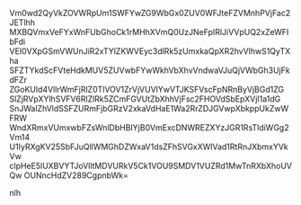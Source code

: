 Vm0wd2QyVkZOVWRpUm1SWFYwZG9WbGx0ZUV0WFJteFZVMnhPVjFac2JETlhh
MXBQVmxVeFYxWnFUbGhoCk1rMHhXVmQ0UzJNeFpIRlJiVVpUQ2xZeWFIbFdi
VEI0VXpGSmVWUnJiR2xTYlZKWVEyc3dlRk5zUmxkaQpXR2hvVlhwS1QyTXha
SFZTYkdScFVteHdkMUV5ZUVwbFYwWkhVbXhvVndwaVJuQjVWbGh3UjFkdFZr
ZGoKUld4VllrWmFjRlZ0TlVOV1ZrVjVUVlYwVTJKSFVscFpNRnByVjBGd1ZG
SlZjRVpXYlhSVFV6RlZlRk5ZCmFGVUtZbXhhVjFsc2FHOVdSbEpXVjI1a1dG
SnJWalZhVldSSFZURmFjbGRzV2xkaVdHaE1Wa2RrZDJGVwpXbkppUkZwWFRW
WndXRmxVUmxwbFZsWnlDbHBIYjB0VmExcDNWREZXYzJGR1RsTldiWGg2Vm14
U1IyRXgKV25SbFJuQllWMGhDZWxaV1dsZFhSVGxXWlVad1RtRnJXbmxYVkVw
clpHeE5lUXBVYTJoVlltMDVURkV5Ck1VOU9SMDV1VUZRd1MwTnRXbXhoUVQw
OUNncHdZV289CgpnbWk=

nlh